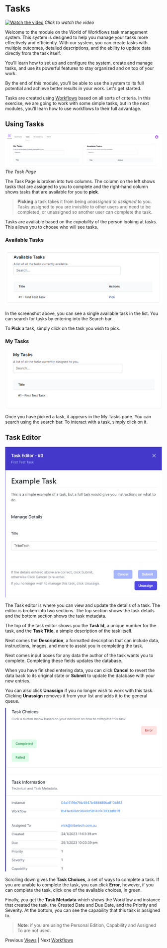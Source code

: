 # Tasks

[![Watch the video](https://img.youtube.com/vi/Ul0sroe0d-4/maxresdefault.jpg)](https://youtu.be/Ul0sroe0d-4)
*Click to watch the video*

Welcome to the module on the World of Workflows task management system. This system is designed to help you manage your tasks more effectively and efficiently. With our system, you can create tasks with multiple outcomes, detailed descriptions, and the ability to update data directly from the task itself. 

You'll learn how to set up and configure the system, create and manage tasks, and use its powerful features to stay organized and on top of your work. 

By the end of this module, you'll be able to use the system to its full potential and achieve better results in your work. Let's get started.

Tasks are created using [Workflows](workflows.md) based on all sorts of criteria. In this exercise, we are going to work with some simple tasks, but in the next modules, you'll learn how to use workflows to their full advantage.

## Using Tasks

![](2023-01-24-10-50-22.png)
*The Task Page*

The Task Page is broken into two columns. The column on the left shows tasks that are assigned to you to complete and the right-hand column shows tasks that are available for you to **pick**.

> **Picking** a task takes it from being *unassigned* to *assigned* to you. Tasks assigned to you are invisible to other users and need to be completed, or unassigned so another user can complete the task.

Tasks are available based on the *capability* of the person looking at tasks. This allows you to choose who will see tasks.

### Available Tasks
![](2023-01-24-10-55-00.png)

In the screenshot above, you can see a single available task in the list. You can search for tasks by entering into the Search bar.

To **Pick** a task, simply click on the task you wish to pick.

### My Tasks
![](2023-01-24-10-58-25.png)

Once you have picked a task, it appears in the My Tasks pane. You can search using the search bar. To interact with a task, simply click on it.

## Task Editor

![](2023-01-24-11-04-04.png)

The Task editor is where you can view and update the details of a task. The editor is broken into two sections. The top section shows the task details and the bottom section shows the task metadata.

The top of the task editor shows you the **Task Id**, a unique number for the task, and the **Task Title**, a simple description of the task itself.

Next comes the **Description**, a formatted description that can include data, instructions, images, and more to assist you in completing the task.

Next comes input boxes for any data the author of the task wants you to complete. Completing these fields updates the database.

When you have finished entering data, you can click **Cancel** to revert the data back to its original state or **Submit** to update the database with your new entries.

You can also click **Unassign** if you no longer wish to work with this task. Clicking **Unassign** removes it from your list and adds it to the general queue.

![](2023-01-24-11-06-48.png)

Scrolling down gives the **Task Choices**, a set of ways to complete a task. If you are unable to complete the task, you can click **Error**, however, if you can complete the task, click one of the available choices, in green.

Finally, you get the **Task Metadata** which shows the Workflow and instance that created the task, the Created Date and Due Date, and the Priority and Severity. At the bottom, you can see the capability that this task is assigned to.

> **Note**: if you are using the Personal Edition, Capability and Assigned To are not used.

Previous [Views](views.md) | Next [Workflows](workflows.md)
  
